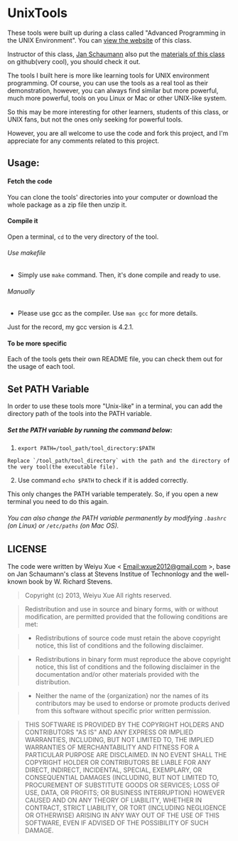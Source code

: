 UnixTools
=========
These tools were built up during a class called "Advanced Programming in the UNIX Environment". You can [view the website](http://www.cs.stevens.edu/~jschauma/631A/) of this class. 

Instructor of this class, [Jan Schaumann](https://github.com/jschauma) also put the [materials of this class](https://github.com/jschauma/cs631apue) on github(very cool), you should check it out.

The tools I built here is more like learning tools for UNIX environment programming. Of course, you can use the tools as a real tool as their demonstration, however, you can always find similar but more powerful, much more powerful, tools on you Linux or Mac or other UNIX-like system.

So this may be more interesting for other learners, students of this class, or UNIX fans, but not the ones only seeking for powerful tools. 

However, you are all welcome to use the code and fork this project, and I'm appreciate for any comments related to this project.


## Usage:

#### Fetch the code
You can clone the tools' directories into your computer or download the whole package as a zip file then unzip it.

#### Compile it
Open a terminal, `cd` to the very directory of the tool.

###### Use makefile
* Simply use `make` command. Then, it's done compile and ready to use.

###### Manually
* Please use gcc as the compiler. Use `man gcc` for more details.

Just for the record, my gcc version is 4.2.1.

#### To be more specific
Each of the tools gets their own README file, you can check them out for the usage of each tool.


## Set PATH Variable

In order to use these tools more "Unix-like" in a terminal, you can add the directory path of the tools into the PATH variable. 

##### Set the PATH variable by running the command below:

  1. `export PATH=/tool_path/tool_directory:$PATH`

    Replace `/tool_path/tool_directory` with the path and the directory of the very tool(the executable file).

  2. Use command `echo $PATH` to check if it is added correctly.

This only changes the PATH variable temperately. So, if you open a new terminal
you need to do this again. 

###### You can also change the PATH variable permanently by modifying `.bashrc` (on Linux) or `/etc/paths` (on Mac OS).


## LICENSE

The code were written by Weiyu Xue < [Email:wxue2012@gmail.com](mailto:wxue2012@gmail.com) >, base on Jan Schaumann's class at Stevens Institue of Technonlogy and the well-known book by W. Richard Stevens.

> Copyright (c) 2013, Weiyu Xue
All rights reserved.

> Redistribution and use in source and binary forms, with or without modification,
are permitted provided that the following conditions are met:

  > * Redistributions of source code must retain the above copyright notice, this
  list of conditions and the following disclaimer.

  > * Redistributions in binary form must reproduce the above copyright notice, this
  list of conditions and the following disclaimer in the documentation and/or
  other materials provided with the distribution.

  > * Neither the name of the {organization} nor the names of its
  contributors may be used to endorse or promote products derived from
  this software without specific prior written permission.

> THIS SOFTWARE IS PROVIDED BY THE COPYRIGHT HOLDERS AND CONTRIBUTORS "AS IS" AND
ANY EXPRESS OR IMPLIED WARRANTIES, INCLUDING, BUT NOT LIMITED TO, THE IMPLIED
WARRANTIES OF MERCHANTABILITY AND FITNESS FOR A PARTICULAR PURPOSE ARE
DISCLAIMED. IN NO EVENT SHALL THE COPYRIGHT HOLDER OR CONTRIBUTORS BE LIABLE FOR
ANY DIRECT, INDIRECT, INCIDENTAL, SPECIAL, EXEMPLARY, OR CONSEQUENTIAL DAMAGES
(INCLUDING, BUT NOT LIMITED TO, PROCUREMENT OF SUBSTITUTE GOODS OR SERVICES;
LOSS OF USE, DATA, OR PROFITS; OR BUSINESS INTERRUPTION) HOWEVER CAUSED AND ON
ANY THEORY OF LIABILITY, WHETHER IN CONTRACT, STRICT LIABILITY, OR TORT
(INCLUDING NEGLIGENCE OR OTHERWISE) ARISING IN ANY WAY OUT OF THE USE OF THIS
SOFTWARE, EVEN IF ADVISED OF THE POSSIBILITY OF SUCH DAMAGE.
